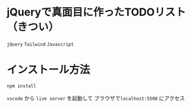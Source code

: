 # jQueryで真面目に作ったTODOリスト（きつい）

`jQuery` `Tailwind` `Javascript`

# インストール方法

```bash
npm install
```

`vscode` から `live server` を起動して
ブラウザで`localhost:5500` にアクセス
